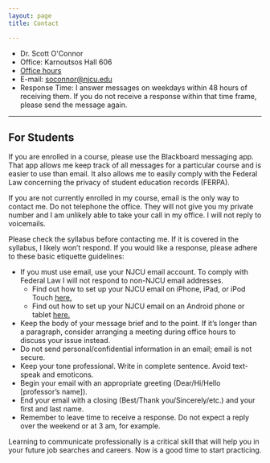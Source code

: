 ```yaml
---
layout: page
title: Contact

---
```


+ Dr. Scott O'Connor 
+ Office: Karnoutsos Hall 606
+ [Office hours](office/)
+ E-mail: <soconnor@njcu.edu>
+ Response Time: I answer messages on weekdays within 48 hours of receiving them. If you do not receive a response within that time frame, please send the message again. 

---

## For Students 
If you are enrolled in a course, please use the Blackboard messaging app. That app allows me keep track of all messages for a particular course and is easier to use than email. It also allows me to easily comply with the Federal Law concerning the privacy of student education records (FERPA).

If you are not currently enrolled in my course,  email is the only way to contact me. Do not telephone the office. They will not give you my private number and I am unlikely able to take your call in my office. I will not reply to voicemails. 

Please check the syllabus before contacting me. If it is covered in the syllabus, I likely won’t respond. If you would like a response, please adhere to these basic etiquette guidelines:

+ If you must use email, use your NJCU email account. To comply with Federal Law I will not respond to non-NJCU email addresses. 
	+ Find out how to set up your NJCU email on iPhone, iPad, or iPod Touch [here.](https://support.office.com/en-us/article/Set-up-email-on-iPhone-iPad-or-iPod-Touch-b2de2161-cc1d-49ef-9ef9-81acd1c8e234#BKMK_WorkOrSchool)
	+ Find out how to set up your NJCU email on an Android phone or tablet [here.](https://support.office.com/en-us/article/Set-up-email-on-an-Android-phone-or-tablet-886db551-8dfa-4fd5-b835-f8e532091872#BKMK_O365SetUp) 
+ Keep the body of your message brief and to the point. If it’s longer than a paragraph, consider arranging a meeting during office hours to discuss your issue instead.
+ Do not send personal/confidential information in an email; email is not secure.
+ Keep your tone professional. Write in complete sentence.  Avoid text-speak and emoticons. 
+ Begin your email with an appropriate greeting (Dear/Hi/Hello [professor’s name]).
+ End your email with a closing (Best/Thank you/Sincerely/etc.) and your first and last name.
+ Remember to leave time to receive a response. Do not expect a reply over the weekend or at 3 am, for example.

Learning to communicate professionally is a critical skill that will help you in your future job searches and careers. Now is a good time to start practicing.

